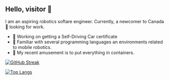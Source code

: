 ## Hello, visitor 👋

I am an aspiring robotics softare engineer. Currently, a newcomer to Canada🍁 looking for work.
- 🚗 Working on getting a Self-Driving Car certificate
- 🦿 Familiar with several programming languages an environments related to mobile robotics.
- 🐋 My recent amusement is to put everything in containers.

[![GitHub Streak](https://streak-stats.demolab.com/?user=kuralme&theme=gruvbox)](https://git.io/streak-stats)

[![Top Langs](https://github-readme-stats.vercel.app/api/top-langs/?username=kuralme&layout=donut&theme=gruvbox&hide=c,jupyter%20notebook,assembly,html)](https://github.com/anuraghazra/github-readme-stats)

